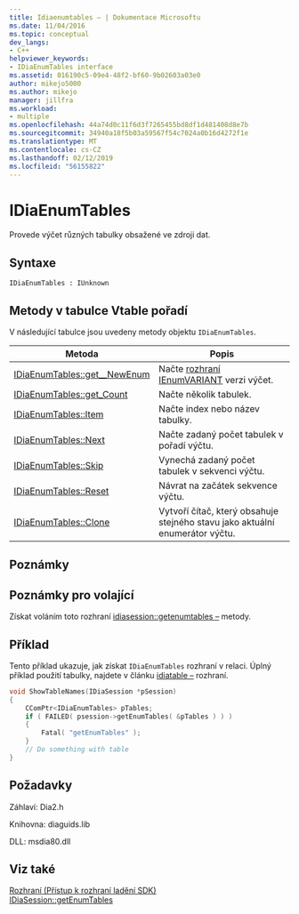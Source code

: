 ```yaml
---
title: Idiaenumtables – | Dokumentace Microsoftu
ms.date: 11/04/2016
ms.topic: conceptual
dev_langs:
- C++
helpviewer_keywords:
- IDiaEnumTables interface
ms.assetid: 016190c5-09e4-48f2-bf60-9b02603a03e0
author: mikejo5000
ms.author: mikejo
manager: jillfra
ms.workload:
- multiple
ms.openlocfilehash: 44a74d0c11f6d3f7265455bd8df1d481408d8e7b
ms.sourcegitcommit: 34940a18f5b03a59567f54c7024a0b16d4272f1e
ms.translationtype: MT
ms.contentlocale: cs-CZ
ms.lasthandoff: 02/12/2019
ms.locfileid: "56155822"
---
```

# <a name="idiaenumtables"></a>IDiaEnumTables
Provede výčet různých tabulky obsažené ve zdroji dat.

## <a name="syntax"></a>Syntaxe

```
IDiaEnumTables : IUnknown
```

## <a name="methods-in-vtable-order"></a>Metody v tabulce Vtable pořadí
 V následující tabulce jsou uvedeny metody objektu `IDiaEnumTables`.

|Metoda|Popis|
|------------|-----------------|
|[IDiaEnumTables::get__NewEnum](../../debugger/debug-interface-access/idiaenumtables-get-newenum.md)|Načte [rozhraní IEnumVARIANT](/previous-versions/windows/desktop/api/oaidl/nn-oaidl-ienumvariant) verzi výčet.|
|[IDiaEnumTables::get_Count](../../debugger/debug-interface-access/idiaenumtables-get-count.md)|Načte několik tabulek.|
|[IDiaEnumTables::Item](../../debugger/debug-interface-access/idiaenumtables-item.md)|Načte index nebo název tabulky.|
|[IDiaEnumTables::Next](../../debugger/debug-interface-access/idiaenumtables-next.md)|Načte zadaný počet tabulek v pořadí výčtu.|
|[IDiaEnumTables::Skip](../../debugger/debug-interface-access/idiaenumtables-skip.md)|Vynechá zadaný počet tabulek v sekvenci výčtu.|
|[IDiaEnumTables::Reset](../../debugger/debug-interface-access/idiaenumtables-reset.md)|Návrat na začátek sekvence výčtu.|
|[IDiaEnumTables::Clone](../../debugger/debug-interface-access/idiaenumtables-clone.md)|Vytvoří čítač, který obsahuje stejného stavu jako aktuální enumerátor výčtu.|

## <a name="remarks"></a>Poznámky

## <a name="notes-for-callers"></a>Poznámky pro volající
Získat voláním toto rozhraní [idiasession::getenumtables –](../../debugger/debug-interface-access/idiasession-getenumtables.md) metody.

## <a name="example"></a>Příklad
Tento příklad ukazuje, jak získat `IDiaEnumTables` rozhraní v relaci. Úplný příklad použití tabulky, najdete v článku [idiatable –](../../debugger/debug-interface-access/idiatable.md) rozhraní.

```C++
void ShowTableNames(IDiaSession *pSession)
{
    CComPtr<IDiaEnumTables> pTables;
    if ( FAILED( psession->getEnumTables( &pTables ) ) )
    {
        Fatal( "getEnumTables" );
    }
    // Do something with table
}
```

## <a name="requirements"></a>Požadavky
Záhlaví: Dia2.h

Knihovna: diaguids.lib

DLL: msdia80.dll

## <a name="see-also"></a>Viz také
[Rozhraní (Přístup k rozhraní ladění SDK)](../../debugger/debug-interface-access/interfaces-debug-interface-access-sdk.md)  
[IDiaSession::getEnumTables](../../debugger/debug-interface-access/idiasession-getenumtables.md)
